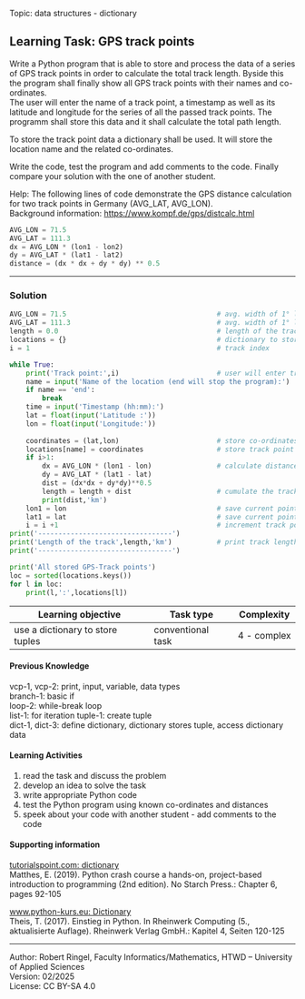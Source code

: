 Topic: data structures - dictionary

## Learning Task: GPS track points

Write a Python program that is able to store and process the data of a series of GPS track points in order to calculate the total track length. Byside this the program shall finally show 
all GPS track points with their names and co-ordinates.  
The user will enter the name of a track point, a timestamp as well as its latitude and longitude for the series of all the passed track points. 
The programm shall store this data and it shall calculate the total path length.  

To store the track point data a dictionary shall be used. It will store the location name and the related co-ordinates.  

Write the code, test the program and add comments to the code. Finally compare your solution with the one of another student.  

Help: The following lines of code demonstrate the GPS distance calculation for two track points in Germany (AVG_LAT, AVG_LON).  
Background information: https://www.kompf.de/gps/distcalc.html

``` python
AVG_LON = 71.5
AVG_LAT = 111.3
dx = AVG_LON * (lon1 - lon2)
dy = AVG_LAT * (lat1 - lat2)
distance = (dx * dx + dy * dy) ** 0.5
``` 

---------------------------------------

### Solution

``` python
AVG_LON = 71.5                                     # avg. width of 1° longitude in Germany
AVG_LAT = 111.3                                    # avg. width of 1° latitude in Germany
length = 0.0                                       # length of the track
locations = {}                                     # dictionary to store the track points
i = 1                                              # track index

while True:
	print('Track point:',i)                        # user will enter track point data
	name = input('Name of the location (end will stop the program):')
	if name == 'end':
		break
	time = input('Timestamp (hh:mm):')
	lat = float(input('Latitude :'))
	lon = float(input('Longitude:'))
	
	coordinates = (lat,lon)                        # store co-ordinates as tuple
	locations[name] = coordinates                  # store track point
	if i>1:
		dx = AVG_LON * (lon1 - lon)                # calculate distance between two track points
		dy = AVG_LAT * (lat1 - lat)
		dist = (dx*dx + dy*dy)**0.5        
		length = length + dist                     # cumulate the track length
		print(dist,'km')
	lon1 = lon                                     # save current point longitude
	lat1 = lat                                     # save current point latitude
	i = i +1                                       # increment track point counter
print('---------------------------------')
print('Length of the track',length,'km')           # print track length
print('---------------------------------')

print('All stored GPS-Track points') 
loc = sorted(locations.keys())
for l in loc:
	print(l,':',locations[l])
```

| **Learning objective**                         | **Task type**   | **Complexity** |
| ---------------------------------------------- | --------------- | -------------- |
| use a dictionary to store tuples               | conventional task | 4 - complex   |  

#### Previous Knowledge

vcp-1, vcp-2: print, input, variable, data types  
branch-1: basic if  
loop-2: while-break loop  
list-1: for iteration
tuple-1: create tuple  
dict-1, dict-3: define dictionary, dictionary stores tuple, access dictionary data

#### Learning Activities

1) read the task and discuss the problem 
2) develop an idea to solve the task
3) write appropriate Python code
4) test the Python program using known co-ordinates and distances
5) speek about your code with another student - add comments to the code

#### Supporting information

[tutorialspoint.com: dictionary](https://www.tutorialspoint.com/python/python_dictionary.htm)  
Matthes, E. (2019). Python crash course a hands-on, project-based introduction to programming (2nd edition). No Starch Press.: Chapter 6, pages 92-105  

[www.python-kurs.eu: Dictionary](https://www.python-kurs.eu/python3_dictionaries.php)  
Theis, T. (2017). Einstieg in Python. In Rheinwerk Computing (5., aktualisierte Auflage). Rheinwerk Verlag GmbH.: Kapitel 4, Seiten 120-125

---------------------------------------
Author: Robert Ringel, Faculty Informatics/Mathematics, HTWD – University of Applied Sciences  
Version: 02/2025  
License: CC BY-SA 4.0